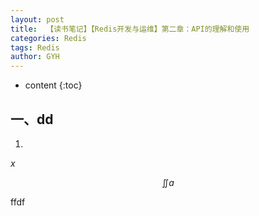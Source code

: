 ```yaml
---
layout: post
title:  【读书笔记】【Redis开发与运维】第二章：API的理解和使用
categories: Redis
tags: Redis
author: GYH
---
```


* content
{:toc}

## 一、dd

1. 

$x$

$$\iint a$$

ffdf
